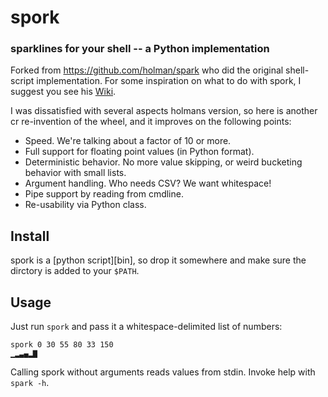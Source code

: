 # spork
### sparklines for your shell -- a Python implementation

Forked from <https://github.com/holman/spark> who did the original shell-script implementation.
For some inspiration on what to do with spork, I suggest you see his [Wiki](https://github.com/holman/spark/wiki).

I was dissatisfied with several aspects holmans version, so here is another cr re-invention
of the wheel, and it improves on the following points:

 * Speed. We're talking about a factor of 10 or more.
 * Full support for floating point values (in Python format).
 * Deterministic behavior. No more value skipping, or weird bucketing behavior with small lists.
 * Argument handling. Who needs CSV? We want whitespace!
 * Pipe support by reading from cmdline.
 * Re-usability via Python class.

## Install

spork is a [python script][bin], so drop it somewhere and make sure the dirctory is added
to your `$PATH`.

## Usage

Just run `spork` and pass it a whitespace-delimited list of numbers:

    spork 0 30 55 80 33 150
    ▁▂▃▄▂▇

Calling spork without arguments reads values from stdin. Invoke help with `spark -h`.

